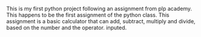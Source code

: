 This is my first python project following an assignment from plp academy. 
This happens to be the first assignment of the python class. 
This assignment is a basic calculator that can add, subtract, multiply and divide, based on the number and the operator.
inputed.
